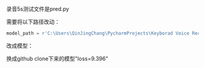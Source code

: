录音5s测试文件是pred.py

需要将以下路径改动：

```python
model_path = r'C:\Users\QinJingChang\PycharmProjects\Keyborad Voice Reconize\Saved model\2conv.tar'
```

改成模型：

换成github clone下来的模型"loss=9.396"

